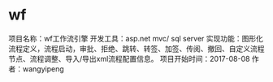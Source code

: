 # wf
项目名称：wf工作流引擎
开发工具：asp.net mvc/ sql server
实现功能：图形化流程定义，流程启动，审批、拒绝、跳转、转签、加签、传阅、撤回、自定义流程节点、流程调整、导入/导出xml流程配置信息。
项目开始时间：2017-08-08
作者：wangyipeng

